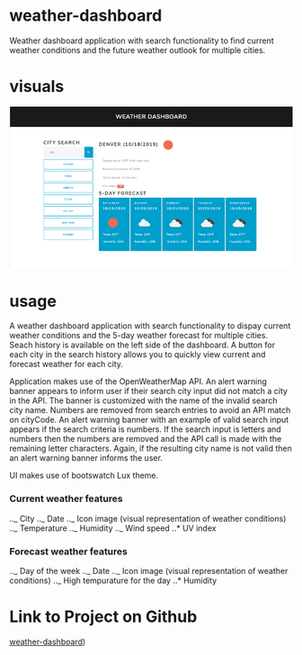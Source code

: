 # weather-dashboard

Weather dashboard application with search functionality to find current weather conditions and the future weather outlook for multiple cities.

# visuals

![day-planner](img/image.png)

# usage

A weather dashboard application with search functionality to dispay current weather conditions and the 5-day weather forecast for multiple cities. Seach history is available on the left side of the dashboard. A button for each city in the search history allows you to quickly view current and forecast weather for each city.

Application makes use of the OpenWeatherMap API. An alert warning banner appears to inform user if their search city input did not match a city in the API. The banner is customized with the name of the invalid search city name. Numbers are removed from search entries to avoid an API match on cityCode. An alert warning banner with an example of valid search input appears if the search criteria is numbers. If the search input is letters and numbers then the numbers are removed and the API call is made with the remaining letter characters. Again, if the resulting city name is not valid then an alert warning banner informs the user.

UI makes use of bootswatch Lux theme.

### Current weather features

.._ City
.._ Date
.._ Icon image (visual representation of weather conditions)
.._ Temperature
.._ Humidity
.._ Wind speed
..\* UV index

### Forecast weather features

.._ Day of the week
.._ Date
.._ Icon image (visual representation of weather conditions)
.._ High tempurature for the day
..\* Humidity

# Link to Project on Github

[weather-dashboard](https://eric-gustafson1.github.io/day-planner/))

